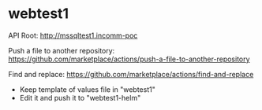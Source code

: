 # webtest1

API Root: http://mssqltest1.incomm-poc

Push a file to another repository: https://github.com/marketplace/actions/push-a-file-to-another-repository

Find and replace:  https://github.com/marketplace/actions/find-and-replace

* Keep template of values file in "webtest1"
* Edit it and push it to "webtest1-helm"
